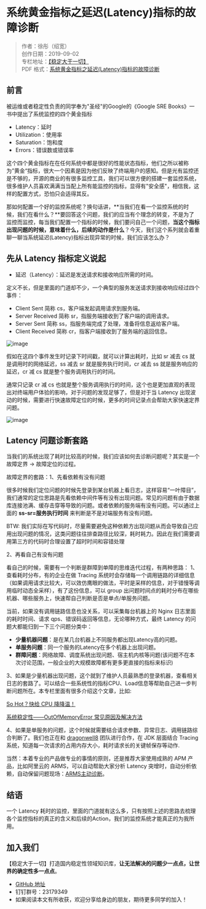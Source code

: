 # 系统黄金指标之延迟(Latency)指标的故障诊断

> 作者：徐彤（绍宽）  
> 创作日期：2019-09-02  
> 专栏地址：[【稳定大于一切】](https://github.com/StabilityMan/StabilityGuide)  
> PDF 格式：[系统黄金指标之延迟(Latency)指标的故障诊断](https://github.com/StabilityMan/StabilityGuide/blob/master/docs/diagnosis/rootcause/pdf/系统黄金指标之延迟(Latency)指标的故障诊断.pdf)


## 前言

被运维或者稳定性负责的同学奉为"圣经"的Google的《Google SRE Books》一书中提出了系统监控的四个黄金指标

* Latency：延时
* Utilization：使用率
* Saturation：饱和度
* Errors：错误数或错误率

这个四个黄金指标在在任何系统中都是很好的性能状态指标，他们之所以被称为”黄金“指标，很大一个因素是因为他们反映了终端用户的感知。但是光有监控还是不够的，开源的商业的有很多监控工具，我们可以很方便的搭建一套监控系统，很多维护人员喜欢满满当当配上所有能监控的指标，显得有"安全感"，相信我，这样的配置方式，恐怕只会适得其反。

那如何配置一个好的监控系统呢？换句话讲，**当我们在看一个监控系统的时候，我们在看什么？**要回答这个问题，我们的应当有个理念的转变，不是为了监控而监控，每当我们配置一个指标的时候，我们要问自己一个问题，**当这个指标出现问题的时候，意味着什么，后续的动作是什么**？今天，我们这个系列就会着重聊一聊当系统延迟(Latency)指标出现异常的时候，我们应该怎么办？


## 先从 Latency 指标定义说起

* 延迟（Latency）：延迟是发送请求和接收响应所需的时间。

定义不长，但是里面的门道却不少，一个典型的服务发送请求到接收响应经过四个事件：

* Client Sent 简称 cs，客户端发起调用请求到服务端。
* Server Received 简称 sr，指服务端接收到了客户端的调用请求。
* Server Sent 简称 ss，指服务端完成了处理，准备将信息返给客户端。
* Client Received 简称 cr，指客户端接收到了服务端的返回信息。

![image](image/Latency示意图_1.png)


假如在这四个事件发生时记录下时间戳，就可以计算出耗时，比如 sr 减去 cs 就是调用时的网络延迟，ss 减去 sr 就是服务执行时间，cr 减去 ss 就是服务响应的延迟，cr 减 cs 就是整个服务调用执行的时间。

通常只记录 cr 减 cs 也就是整个服务调用执行的时间，这个也是更加直观的表现出对终端用户体验的影响，对于问题的发现足够了，但是对于当 Latency 出现波动的时候，需要进行快速故障定位的时候，更多的时间记录点会帮助大家快速定界问题。

![image](image/Latency示意图_2.png)


## Latency 问题诊断套路

当我们的系统出现了耗时比较高的时候，我们应该如何去诊断问题呢？其实是一个故障定界 -> 故障定位的过程。

故障定界的套路：1、先看依赖有没有问题

很多时候我们定位问题的时候先登录到某台机器上看日志，这样容易“一叶障目”，我们通常的定位思路是先看依赖中间件等有没有出现问题。常见的问题有由于数据库连接池满、缓存击穿等导致的问题。或者依赖的服务端有没有问题。可以通过上面的 **ss-sr=服务执行时间** 来判断是不是对端服务有没有问题。

BTW: 我们实际在写代码时，尽量需要避免这种依赖方出现问题从而会导致自己应用出现问题的情况，这类问题往往排查路径比较深，耗时耗力。因此在我们需要调用第三方的代码时合理设置了超时时间和容错处理

2、再看自己有没有问题

看自己的时候，需要有一个判断是群障到单障的思维迭代过程，有两种思路： 1、查看耗时分布，有的企业在做 Tracing 系统时会存储每一个调用链路的详细信息（如果调用请求比较大，可以效仿鹰眼的做法，平时是采样的信息，对于错慢等调用临时动态全采样），有了这份信息，可以 group 出问题时间点的耗时分布在哪些机器、哪些服务上，快速帮自己判断是否是单点/单服务问题。

当前，如果没有调用链路信息也没关系，可以采集每台机器上的 Nginx 日志里面的耗时时间、请求 qps、错误码返回等信息，无论哪种方式，最终 Latency 的问题大都能归到一下三个问题分类中：

* **少量机器问题**：是在某几台机器上不同服务都出现Latency高的问题。
* **单服务问题**：同一个服务的Latency在多个机器上出现问题。
* **群障问题**：网络故障、调度系统出现问题、宿主机内核等问题(该问题不在本次讨论范围，一般企业的大规模故障都有更多更直接的指标来标识)

3、如果是少量机器出现问题，这个就到了维护人员最熟悉的登录机器，查看相关日志的套路了。可以结合一些系统性的指标CPU、Load信息等帮助自己进一步判断问题所在。本专栏里面有很多介绍这个文章，比如:

[So Hot？快给 CPU 降降温！](https://github.com/StabilityMan/StabilityGuide/blob/master/docs/diagnosis/system/cpu/SoHot%EF%BC%9F%E5%BF%AB%E7%BB%99CPU%E9%99%8D%E9%99%8D%E6%B8%A9.md)

[系统稳定性——OutOfMemoryError 常见原因及解决方法](https://github.com/StabilityMan/StabilityGuide/blob/master/docs/diagnosis/jvm/exception/%E7%B3%BB%E7%BB%9F%E7%A8%B3%E5%AE%9A%E6%80%A7%E2%80%94%E2%80%94OutOfMemoryError%E5%B8%B8%E8%A7%81%E5%8E%9F%E5%9B%A0%E5%8F%8A%E8%A7%A3%E5%86%B3%E6%96%B9%E6%B3%95.md)

4、如果是单服务的问题，这个时候就需要结合请求参数、异常日志、调用链路综合判断了。我们也正在和 [dragonwell8](https://github.com/alibaba/dragonwell8) 团队进行合作，在 JDK 
层面结合 Tracing 系统，知道每一次请求的占用内存大小，耗时请求长的关键帧保存等动作.

当然：本着专业的产品做专业的事情的原则，还是推荐大家使用成熟的 APM 产品，比如阿里云的 ARMS，可以自动帮助大家分析 Latency 突增时，自动分析依赖，自动保留问题现场：[ARMS主动诊断](https://help.aliyun.com/document_detail/121540.html)。

## 结语
一个 Latency 耗时的监控，里面的门道就有这么多，只有按照上述的思路去梳理各个监控指标的真正的含义和后续的Action，我们的监控系统才能真正的为我所用。

## 加入我们
【稳定大于一切】打造国内稳定性领域知识库，**让无法解决的问题少一点点，让世界的确定性多一点点**。

* [GitHub 地址](https://github.com/StabilityMan/StabilityGuide)
* 钉钉群号：23179349
* 如果阅读本文有所收获，欢迎分享给身边的朋友，期待更多同学的加入！
